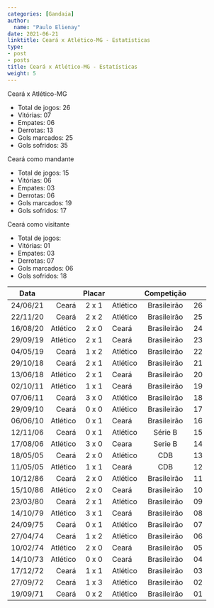 ```yaml
---
categories: [Gandaia]
author:
  name: "Paulo Elienay"
date: 2021-06-21
linktitle: Ceará x Atlético-MG - Estatísticas
type:
- post
- posts
title: Ceará x Atlético-MG - Estatísticas
weight: 5
---
```

Ceará x Atlético-MG
* Total de jogos: 26
* Vitórias: 07
* Empates: 06
* Derrotas: 13
* Gols marcados: 25
* Gols sofridos: 35

Ceará como mandante
- Total de jogos: 15
- Vitórias: 06
- Empates: 03
- Derrotas: 06
- Gols marcados: 19
- Gols sofridos: 17

Ceará como visitante
- Total de jogos: 
- Vitórias: 01
- Empates: 03
- Derrotas: 07
- Gols marcados: 06
- Gols sofridos: 18

| Data     |          | Placar  |          | Competição  |       |
| :---:    | ---:     | :---:   | :---     | :---:       | :---: |
| 24/06/21 |    Ceará |  2 x 1  | Atlético | Brasileirão | 26    |
| 22/11/20 |    Ceará |  2 x 2  | Atlético | Brasileirão | 25    |
| 16/08/20 | Atlético |  2 x 0  | Ceará    | Brasileirão | 24    |
| 29/09/19 | Atlético |  2 x 1  | Ceará    | Brasileirão | 23    |
| 04/05/19 |    Ceará |  1 x 2  | Atlético | Brasileirão | 22    |
| 29/10/18 |    Ceará |  2 x 1  | Atlético | Brasileirão | 21    |
| 13/06/18 | Atlético |  2 x 1  | Ceará    | Brasileirão | 20    |
| 02/10/11 | Atlético |  1 x 1  | Ceará    | Brasileirão | 19    |
| 07/06/11 |    Ceará |  3 x 0  | Atlético | Brasileirão | 18    |
| 29/09/10 |    Ceará |  0 x 0  | Atlético | Brasileirão | 17    |
| 06/06/10 | Atlético |  0 x 1  | Ceará    | Brasileirão | 16    |
| 12/11/06 |    Ceará |  0 x 1  | Atlético | Série B     | 15    |
| 17/08/06 | Atlético |  3 x 0  | Ceara    | Serie B     | 14    |
| 18/05/05 |    Ceará |  2 x 0  | Atlético | CDB         | 13    |
| 11/05/05 | Atlético |  1 x 1  | Ceará    | CDB         | 12    |
| 10/12/86 |    Ceará |  2 x 0  | Atlético | Brasileirão | 11    |
| 15/10/86 | Atlético |  2 x 0  | Ceará    | Brasileirão | 10    |
| 23/03/80 |    Ceará |  2 x 1  | Atlético | Brasileirão | 09    |
| 14/10/79 | Atlético |  3 x 1  | Ceará    | Brasileirão | 08    |
| 24/09/75 |    Ceará |  0 x 1  | Atlético | Brasileirão | 07    |
| 27/04/74 |    Ceará |  1 x 2  | Atlético | Brasileirão | 06    |
| 10/02/74 | Atlético |  2 x 0  | Ceará    | Brasileirão | 05    |
| 14/10/73 | Atlético |  0 x 0  | Ceará    | Brasileirão | 04    |
| 17/12/72 |    Ceará |  1 x 1  | Atlético | Brasileirão | 03    |
| 27/09/72 |    Ceará |  1 x 3  | Atlético | Brasileirão | 02    |
| 19/09/71 |    Ceará |  0 x 2  | Atlético | Brasileirão | 01    |
